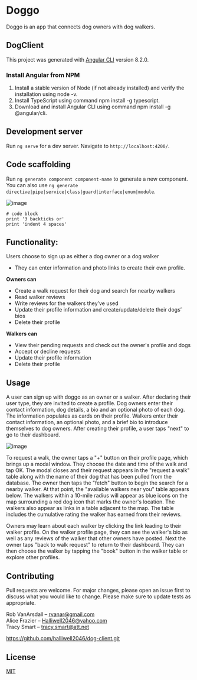  # **Doggo**

Doggo is an app that connects dog owners with dog walkers. 


## DogClient
This project was generated with [Angular CLI](https://github.com/angular/angular-cli) version 8.2.0.

### Install Angular from NPM
1. Install a stable version of Node (if not already installed) and verify the installation using node -v.
2. Install TypeScript using command npm install -g typescript.
3. Download and install Angular CLI using command npm install -g @angular/cli.

## Development server
Run `ng serve` for a dev server. Navigate to `http://localhost:4200/`.

## Code scaffolding
Run `ng generate component component-name` to generate a new component. You can also use `ng generate directive|pipe|service|class|guard|interface|enum|module`.

![image](https://user-images.githubusercontent.com/49046404/65193589-a0fe5100-da49-11e9-98cb-860b7e9aac25.png)

```
# code block
print '3 backticks or'
print 'indent 4 spaces'
```


## Functionality:
Users choose to sign up as either a dog owner or a dog walker
* They can enter information and photo links to create their own profile. 

**Owners can**
* Create a walk request for their dog and search for nearby walkers 
* Read walker reviews
* Write reviews for the walkers they’ve used 
* Update their profile information and create/update/delete their dogs’ bios
* Delete their profile

**Walkers can**
* View their pending requests and check out the owner's profile and dogs
* Accept or decline requests
* Update their profile information 
* Delete their profile


## Usage
A user can sign up with doggo as an owner or a walker. After declaring their user type, they are invited to create a profile. Dog owners enter their contact information, dog details, a bio and an optional photo of each dog. The information populates as cards on their profile. Walkers enter their contact information, an optional photo, and a brief bio to introduce themselves to dog owners. After creating their profile, a user taps "next" to go to their dashboard.

![image](https://user-images.githubusercontent.com/49046404/65195447-5252b600-da4d-11e9-9ed5-45a7dfca74b4.png)

To request a walk, the owner taps a "+" button on their profile page, which brings up a modal window. They choose the date and time of the walk and tap OK. The modal closes and their request appears in the "request a walk" table along with the name of their dog that has been pulled from the database. The owner then taps the "fetch" button to begin the search for a nearby walker. At that point, the "available walkers near you" table appears below. The walkers within a 10-mile radius will appear as blue icons on the map surrounding a red dog icon that marks the owner's location. The walkers also appear as links in a table adjacent to the map. The table includes the cumulative rating the walker has earned from their reviews.

Owners may learn about each walker by clicking the link leading to their walker profile. On the walker profile page, they can see the walker's bio as well as any reviews of the walker that other owners have posted. Next the owner taps "back to walk request" to return to their dashboard. They can then choose the walker by tapping the "book" button in the walker table or explore other profiles.


## Contributing

Pull requests are welcome. For major changes, please open an issue first to discuss what you would like to change. Please make sure to update tests as appropriate.

Rob VanArsdall – rvanar@gmail.com\
Alice Frazier – Halliwell2046@yahoo.com\
Tracy Smart – tracy.smart@att.net

https://github.com/halliwell2046/dog-client.git



## License
[MIT](https://choosealicense.com/licenses/mit/)
